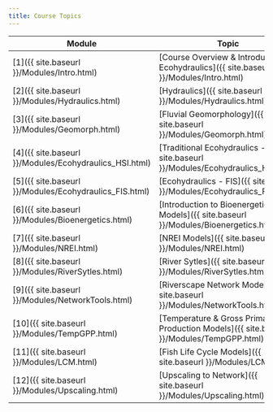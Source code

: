 ```yaml
---
title: Course Topics
---
```


| Module                                           | Topic                                                        | 
| ------------------------------------------------ | ------------------------------------------------------------ | 
| [1]({{ site.baseurl }}/Modules/Intro.html)  | [Course Overview & Introduction to Ecohydraulics]({{ site.baseurl }}/Modules/Intro.html) |
| [2]({{ site.baseurl }}/Modules/Hydraulics.html)  | [Hydraulics]({{ site.baseurl }}/Modules/Hydraulics.html) |
| [3]({{ site.baseurl }}/Modules/Geomorph.html)  | [Fluvial Geomorphology]({{ site.baseurl }}/Modules/Geomorph.html) |
| [4]({{ site.baseurl }}/Modules/Ecohydraulics_HSI.html)  | [Traditional Ecohydraulics - HSI]({{ site.baseurl }}/Modules/Ecohydraulics_HSI.html) |
| [5]({{ site.baseurl }}/Modules/Ecohydraulics_FIS.html)  | [Ecohydraulics - FIS]({{ site.baseurl }}/Modules/Ecohydraulics_FIS.html) |
| [6]({{ site.baseurl }}/Modules/Bioenergetics.html)  | [Introduction to Bioenergetics Models]({{ site.baseurl }}/Modules/Bioenergetics.html) |
| [7]({{ site.baseurl }}/Modules/NREI.html)  | [NREI Models]({{ site.baseurl }}/Modules/NREI.html) |
| [8]({{ site.baseurl }}/Modules/RiverSytles.html)  | [River Sytles]({{ site.baseurl }}/Modules/RiverSytles.html) |
| [9]({{ site.baseurl }}/Modules/NetworkTools.html)  | [Riverscape Network Models]({{ site.baseurl }}/Modules/NetworkTools.html) |
| [10]({{ site.baseurl }}/Modules/TempGPP.html)  | [Temperature & Gross Primary Production Models]({{ site.baseurl }}/Modules/TempGPP.html) |
| [11]({{ site.baseurl }}/Modules/LCM.html)  | [Fish Life Cycle Models]({{ site.baseurl }}/Modules/LCM.html) |
| [12]({{ site.baseurl }}/Modules/Upscaling.html)  | [Upscaling to Network]({{ site.baseurl }}/Modules/Upscaling.html) |